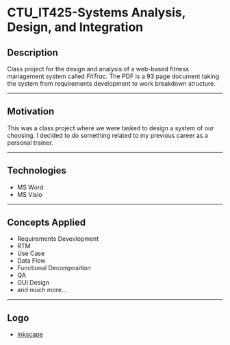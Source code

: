 # CTU_IT425-Systems Analysis, Design, and Integration

## Description
Class project for the design and analysis of a web-based fitness management system called *FitTrac*.  The PDF is a 93 page document taking the system from requirements development to work breakdown structure.

---
## Motivation                                                            
This was a class project where we were tasked to design a system of our choosing.  I decided to do something related to my previous career as a personal trainer.    

---
## Technologies
* MS Word
* MS Visio

---
## Concepts Applied
* Requirements Devevlopment
* RTM
* Use Case
* Data Flow
* Functional Decomposition
* QA
* GUI Design
* and much more...

---
## Logo
* [Inkscape](https://inkscape.org/en/)
